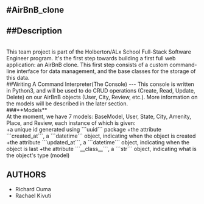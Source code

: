 #AirBnB_clone
---
##Description
---
<br>
This team project is part of the Holberton/ALx  School Full-Stack Software Engineer program. It's the first step towards building a first full web application: an AirBnB clone. This first step consists of a custom command-line interface for data management, and the base classes for the storage of this data.
<br>
##Writing A Command Interpreter(The Console)
---
This console is written in Python3, and will be used to do CRUD operations (Create, Read, Update, Delete) on our AirBnB objects (User, City, Review, etc.). More information on the models will be described in the later section.
<br>
###**Models**
<br>
At the moment, we have 7 models: BaseModel, User, State, City, Amenity, Place, and Review, each instance of which is given:<br>
	+a unique id generated using ```uuid``` package
	+the attribute ```created_at```, a ```datetime``` object, indicating when the object is created
	+the attribute ```updated_at```, a ```datetime``` object, indicating when the object is last
	+the attribute ```__class__```, a ```str``` object, indicating what is the object's type (model)

AUTHORS
---
+ Richard Ouma
+ Rachael Kivuti

